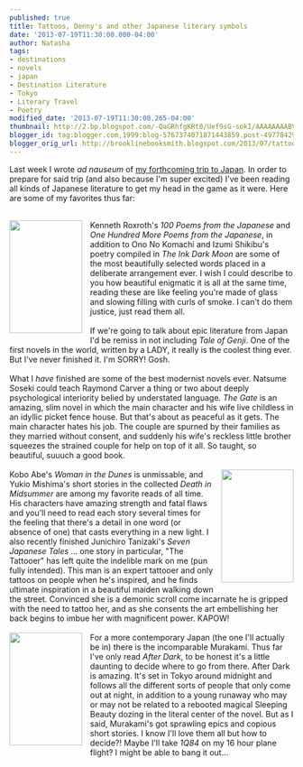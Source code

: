 ```yaml
---
published: true
title: Tattoos, Denny's and other Japanese literary symbols
date: '2013-07-19T11:30:00.000-04:00'
author: Natasha
tags:
- destinations
- novels
- japan
- Destination Literature
- Tokyo
- Literary Travel
- Poetry
modified_date: '2013-07-19T11:30:00.265-04:00'
thumbnail: http://2.bp.blogspot.com/-QaGRhfgKRt0/Uef9sG-sokI/AAAAAAAABVk/UVsnGZnDEKk/s72-c/ink-dark-moon-love-poems-by-onono-komachi-jane-hirshfield-paperback-cover-art.jpg
blogger_id: tag:blogger.com,1999:blog-5767374071871443859.post-4977842903329159174
blogger_orig_url: http://brooklinebooksmith.blogspot.com/2013/07/tattoos-dennys-and-other-japanese.html
---
```


Last week I wrote <i>ad nauseum</i> of <a href="http://brooklinebooksmith.blogspot.com/2013/07/destination-preparation-for-tokyo.html">my forthcoming trip to Japan</a>. In order to prepare for said trip (and also because I'm super excited) I've been reading all kinds of Japanese literature to get my head in the game as it were. Here are some of my favorites thus far:<br /><br /><div class="separator" style="clear: both; text-align: center;"><a href="http://2.bp.blogspot.com/-QaGRhfgKRt0/Uef9sG-sokI/AAAAAAAABVk/UVsnGZnDEKk/s1600/ink-dark-moon-love-poems-by-onono-komachi-jane-hirshfield-paperback-cover-art.jpg" imageanchor="1" style="clear: left; float: left; margin-bottom: 1em; margin-right: 1em;"><img border="0" height="200" src="http://2.bp.blogspot.com/-QaGRhfgKRt0/Uef9sG-sokI/AAAAAAAABVk/UVsnGZnDEKk/s200/ink-dark-moon-love-poems-by-onono-komachi-jane-hirshfield-paperback-cover-art.jpg" width="129" /></a></div>Kenneth Roxroth's <i>100 Poems from the Japanese</i> and <i>One Hundred More Poems from the Japanese</i>, in addition to Ono No Komachi and Izumi Shikibu's poetry compiled in <i>The Ink Dark Moon</i> are some of the most beautifully selected words placed in a deliberate arrangement ever. I wish I could describe to you how beautiful enigmatic it is all at the same time, reading these are like feeling you're made of glass and slowing filling with curls of smoke. I can't do them justice, just read them all.<br /><br />If we're going to talk about epic literature from Japan I'd be remiss in not including <i>Tale of Genji</i>. One of the first novels in the world, written by a LADY, it really is the coolest thing ever. But I've never finished it. I'm SORRY! Gosh.<br /><br />What I <i>have</i>&nbsp;finished are some of the best modernist novels ever. Natsume Soseki could teach Raymond Carver a thing or two about deeply psychological interiority belied by understated language. <i>The Gate </i>is an amazing, slim novel in which the main character and his wife live childless in an idyllic picket fence house. But that's about as peaceful as it gets. The main character hates his job. The couple are spurned by their families as they married without consent, and suddenly his wife's reckless little brother squeezes the strained couple for help on top of it all. So taught, so beautiful, suuuch a good book.<br /><br /><div class="separator" style="clear: both; text-align: center;"><a href="http://3.bp.blogspot.com/-ylqSrslZpEA/Uef-vWtmXaI/AAAAAAAABVw/OX0yjyLJkig/s1600/574927.jpg" imageanchor="1" style="clear: right; float: right; margin-bottom: 1em; margin-left: 1em;"><img border="0" height="200" src="http://3.bp.blogspot.com/-ylqSrslZpEA/Uef-vWtmXaI/AAAAAAAABVw/OX0yjyLJkig/s200/574927.jpg" width="128" /></a></div>Kobo Abe's <i>Woman in the Dunes </i>is unmissable, and Yukio Mishima's short stories in the collected <i>Death in Midsummer</i>&nbsp;are among my favorite reads of all time. His characters have amazing strength and fatal flaws and you'll need to read each story several times for the feeling that there's a detail in one word (or absence of one) that casts everything in a new light. I also recently finished Junichiro Tanizaki's <i>Seven Japanese Tales</i>&nbsp;... one story in particular, "The Tattooer" has left quite the indelible mark on me (pun fully intended). This man is an expert tattooer and only tattoos on people when he's inspired, and he finds ultimate inspiration in a beautiful maiden walking down the street. Convinced she is a demonic scroll come incarnate he is gripped with the need to tattoo her, and as she consents the art embellishing her back begins to imbue her with magnificent power. KAPOW!<br /><br /><div class="separator" style="clear: both; text-align: center;"><a href="http://4.bp.blogspot.com/-jC9e8YJRvCk/Uef_GFjAjsI/AAAAAAAABV4/iSyZloRerGg/s1600/afterdark.jpg" imageanchor="1" style="clear: left; float: left; margin-bottom: 1em; margin-right: 1em;"><img border="0" height="200" src="http://4.bp.blogspot.com/-jC9e8YJRvCk/Uef_GFjAjsI/AAAAAAAABV4/iSyZloRerGg/s200/afterdark.jpg" width="129" /></a></div>For a more contemporary Japan (the one I'll actually be in) there is the incomparable Murakami. Thus far I've only read <i>After Dark</i>, to be honest it's a little daunting to decide where to go from there. After Dark is amazing. It's set in Tokyo around midnight and follows all the different sorts of people that only come out at night, in addition to a young runaway who may or may not be related to a rebooted magical Sleeping Beauty dozing in the literal center of the novel. But as I said, Murakami's got sprawling epics and copious short stories. I know I'll love them all but how to decide?! Maybe I'll take <i>1Q84 </i>on my 16 hour plane flight? I might be able to bang it out...